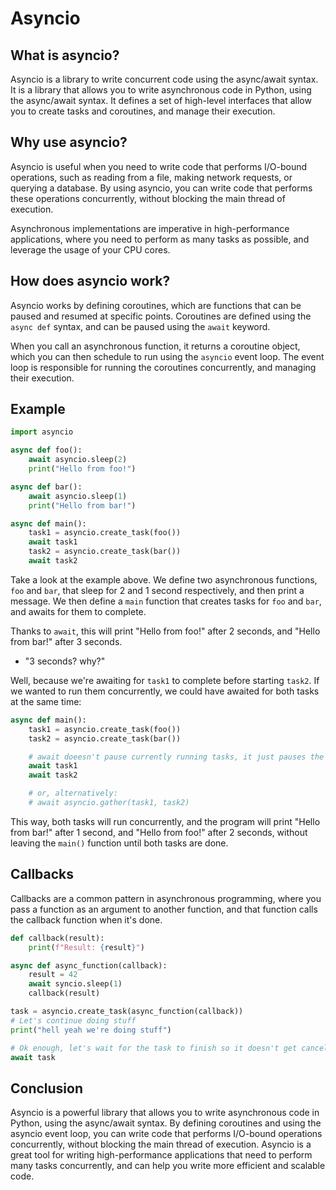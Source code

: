 # Asyncio

## What is asyncio?

Asyncio is a library to write concurrent code using the async/await syntax. It is a library that allows you to write asynchronous code in Python, using the async/await syntax. It defines a set of high-level interfaces that allow you to create tasks and coroutines, and manage their execution.

## Why use asyncio?

Asyncio is useful when you need to write code that performs I/O-bound operations, such as reading from a file, making network requests, or querying a database. By using asyncio, you can write code that performs these operations concurrently, without blocking the main thread of execution.

Asynchronous implementations are imperative in high-performance applications, where you need to perform as many tasks as possible, and leverage the usage of your CPU cores.

## How does asyncio work?

Asyncio works by defining coroutines, which are functions that can be paused and resumed at specific points. Coroutines are defined using the `async def` syntax, and can be paused using the `await` keyword.

When you call an asynchronous function, it returns a coroutine object, which you can then schedule to run using the `asyncio` event loop. The event loop is responsible for running the coroutines concurrently, and managing their execution.

## Example

```python
import asyncio

async def foo():
    await asyncio.sleep(2)
    print("Hello from foo!")

async def bar():
    await asyncio.sleep(1)
    print("Hello from bar!")

async def main():
    task1 = asyncio.create_task(foo())
    await task1
    task2 = asyncio.create_task(bar())
    await task2
```

Take a look at the example above. We define two asynchronous functions, `foo` and `bar`, that sleep for 2 and 1 second respectively, and then print a message. We then define a `main` function that creates tasks for `foo` and `bar`, and awaits for them to complete.

Thanks to `await`, this will print "Hello from foo!" after 2 seconds, and "Hello from bar!" after 3 seconds.

- "3 seconds? why?"

Well, because we're awaiting for `task1` to complete before starting `task2`. If we wanted to run them concurrently, we could have awaited for both tasks at the same time:

```python
async def main():
    task1 = asyncio.create_task(foo())
    task2 = asyncio.create_task(bar())

    # await doeesn't pause currently running tasks, it just pauses the current task (or thread)
    await task1
    await task2

    # or, alternatively:
    # await asyncio.gather(task1, task2)
```

This way, both tasks will run concurrently, and the program will print "Hello from bar!" after 1 second, and "Hello from foo!" after 2 seconds, without leaving the `main()` function until both tasks are done.

## Callbacks

Callbacks are a common pattern in asynchronous programming, where you pass a function as an argument to another function, and that function calls the callback function when it's done.

```python
def callback(result):
    print(f"Result: {result}")

async def async_function(callback):
    result = 42
    await syncio.sleep(1)
    callback(result)

task = asyncio.create_task(async_function(callback))
# Let's continue doing stuff
print("hell yeah we're doing stuff")

# Ok enough, let's wait for the task to finish so it doesn't get cancelled
await task
```

## Conclusion

Asyncio is a powerful library that allows you to write asynchronous code in Python, using the async/await syntax. By defining coroutines and using the asyncio event loop, you can write code that performs I/O-bound operations concurrently, without blocking the main thread of execution. Asyncio is a great tool for writing high-performance applications that need to perform many tasks concurrently, and can help you write more efficient and scalable code.
